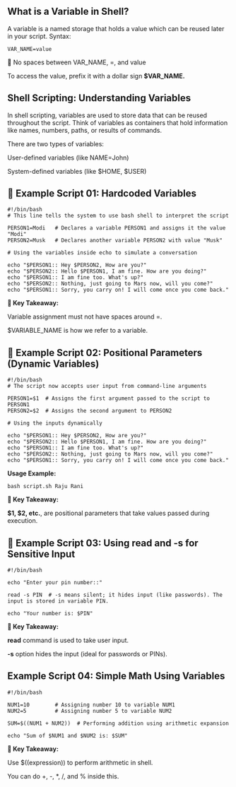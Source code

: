 
## What is a Variable in Shell?

A variable is a named storage that holds a value which can be reused later in your script.
Syntax:

    VAR_NAME=value

🚫 No spaces between VAR_NAME, =, and value

To access the value, prefix it with a dollar sign **$VAR_NAME.**

## Shell Scripting: Understanding Variables

In shell scripting, variables are used to store data that can be reused throughout the script. Think of variables as containers that hold information like names, numbers, paths, or results of commands.

There are two types of variables:

User-defined variables (like NAME=John)

System-defined variables (like $HOME, $USER)

## 📝 Example Script 01: Hardcoded Variables

    #!/bin/bash
    # This line tells the system to use bash shell to interpret the script

    PERSON1=Modi   # Declares a variable PERSON1 and assigns it the value "Modi"
    PERSON2=Musk   # Declares another variable PERSON2 with value "Musk"

    # Using the variables inside echo to simulate a conversation
    
    echo "$PERSON1:: Hey $PERSON2, How are you?"
    echo "$PERSON2:: Hello $PERSON1, I am fine. How are you doing?"
    echo "$PERSON1:: I am fine too. What's up?"
    echo "$PERSON2:: Nothing, just going to Mars now, will you come?"
    echo "$PERSON1:: Sorry, you carry on! I will come once you come back."


**📌 Key Takeaway:**

Variable assignment must not have spaces around =.

$VARIABLE_NAME is how we refer to a variable.

## 📝 Example Script 02: Positional Parameters (Dynamic Variables) 

    #!/bin/bash
    # The script now accepts user input from command-line arguments

    PERSON1=$1  # Assigns the first argument passed to the script to PERSON1
    PERSON2=$2  # Assigns the second argument to PERSON2

    # Using the inputs dynamically

    echo "$PERSON1:: Hey $PERSON2, How are you?"
    echo "$PERSON2:: Hello $PERSON1, I am fine. How are you doing?"
    echo "$PERSON1:: I am fine too. What's up?"
    echo "$PERSON2:: Nothing, just going to Mars now, will you come?"
    echo "$PERSON1:: Sorry, you carry on! I will come once you come back."

**Usage Example:**

    bash script.sh Raju Rani

**📌 Key Takeaway:**

**$1, $2, etc.**, are positional parameters that take values passed during execution.

## 📝 Example Script 03: Using read and -s for Sensitive Input

    #!/bin/bash

    echo "Enter your pin number::"

    read -s PIN  # -s means silent; it hides input (like passwords). The input is stored in variable PIN.

    echo "Your number is: $PIN"

**📌 Key Takeaway:**

**read** command is used to take user input.

**-s** option hides the input (ideal for passwords or PINs).

## Example Script 04: Simple Math Using Variables

    #!/bin/bash

    NUM1=10        # Assigning number 10 to variable NUM1
    NUM2=5         # Assigning number 5 to variable NUM2

    SUM=$((NUM1 + NUM2))  # Performing addition using arithmetic expansion

    echo "Sum of $NUM1 and $NUM2 is: $SUM"

**📌 Key Takeaway:**

Use $((expression)) to perform arithmetic in shell.

You can do +, -, *, /, and % inside this.

